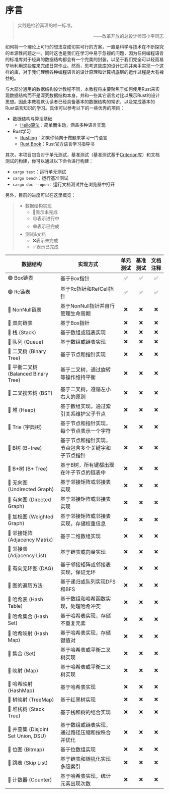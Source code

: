 # 序言

> 实践是检验真理的唯一标准。
>
> <p align=right>——改革开放的总设计师邓小平同志</p>

如何将一个理论上可行的想法变成切实可行的方案，一直是科学与技术在不断探究的本源性问题之一。同时这也是我们在学习中易于忽视的问题，因为任何编程语言的标准库对于经典的数据结构都会有一个完美的封装，以至于我们完全可以轻而易举地利用这些库来完成日常作业。然而，思考这些库的设计过程并亲手实现一个这样的库，对于我们理解各种编程语言的设计原理和计算机底层的运作过程是大有裨益的。

与大部分通用的数据结构设计教程不同，本教程将主要聚焦于如何使用Rust来实现数据结构而不是深究数据结构本身，并和一些其它语言对比以展示Rust的设计思想。因此本教程默认读者已经具备基本的数据结构的常识，以及完成基本的Rust语言知识的学习。具体可以参考以下的一些优秀的项目：

- 数据结构与算法基础
  - [Hello算法](https://www.hello-algo.com/)：简单而生动，涵盖多种语言实现
- Rust学习
  - [Rustling](https://rustlings.cool/)：如果你倾向于做题来学习一门语言
  - [Rust Book](https://doc.rust-lang.org/book/)：Rust官方语言学习指导书

其次，本项目包含对于单元测试，基准测试（基准测试基于[Criterion](https://bheisler.github.io/criterion.rs/book/index.html)库）和文档测试的构建，你可以通过以下命令进行构建：

- `cargo test`：运行单元测试
- `cargo bench`：运行基准测试
- `cargo doc --open`：运行文档测试并在浏览器中打开

另外，目前的进度可以在这里概览：

> - 数据结构实现
>   - 🔴表示未完成
>   - 🟡表示进行中
>   - 🟢表示已完成
> - 测试&文档
>   - ❌表示未完成
>   - ✅表示已完成

| 数据结构                             | 实现方式                                           | 单元测试 | 基准测试 | 文档注释 |
| ------------------------------------ | -------------------------------------------------- | :------: | :------: | :------: |
| 🟢 Box链表                           | 基于Box指针                                        |    ✅    |    ✅    |    ✅    |
| 🟢 Rc链表                            | 基于Rc指针和RefCell指针                            |    ✅    |    ✅    |    ✅    |
| 🔴 NonNull链表                       | 基于NonNull指针并自行管理生命周期                  |    ❌    |    ❌    |    ❌    |
| 🔴 双向链表                          | 基于Box指针                                        |    ❌    |    ❌    |    ❌    |
| 🔴 栈 (Stack)                        | 基于数组或链表实现                                 |    ❌    |    ❌    |    ❌    |
| 🔴 队列 (Queue)                      | 基于数组或链表实现                                 |    ❌    |    ❌    |    ❌    |
| 🔴 二叉树 (Binary Tree)              | 基于节点和指针实现                                 |    ❌    |    ❌    |    ❌    |
| 🔴 平衡二叉树 (Balanced Binary Tree) | 基于二叉树，通过旋转等操作维持平衡                 |    ❌    |    ❌    |    ❌    |
| 🔴 二叉搜索树 (BST)                  | 基于二叉树，遵循左小右大的原则                     |    ❌    |    ❌    |    ❌    |
| 🔴 堆 (Heap)                         | 基于数组实现，通过索引关系维护父子节点             |    ❌    |    ❌    |    ❌    |
| 🔴 Trie (字典树)                     | 基于节点和指针实现，每个节点表示一个字符           |    ❌    |    ❌    |    ❌    |
| 🔴 B树 (B-tree)                      | 基于节点和指针实现，节点包含多个关键字和子节点指针 |    ❌    |    ❌    |    ❌    |
| 🔴 B+树 (B+ Tree)                    | 基于B树，所有键都出现在叶子节点的链表中            |    ❌    |    ❌    |    ❌    |
| 🔴 无向图 (Undirected Graph)         | 基于邻接矩阵或邻接表实现                           |    ❌    |    ❌    |    ❌    |
| 🔴 有向图 (Directed Graph)           | 基于邻接矩阵或邻接表实现                           |    ❌    |    ❌    |    ❌    |
| 🔴 加权图 (Weighted Graph)           | 基于邻接矩阵或邻接表实现，存储权重信息             |    ❌    |    ❌    |    ❌    |
| 🔴 邻接矩阵 (Adjacency Matrix)       | 基于二维数组实现                                   |    ❌    |    ❌    |    ❌    |
| 🔴 邻接表 (Adjacency List)           | 基于链表或向量实现                                 |    ❌    |    ❌    |    ❌    |
| 🔴 有向无环图 (DAG)                  | 基于邻接矩阵或邻接表实现，保证无环                 |    ❌    |    ❌    |    ❌    |
| 🔴 图的遍历方法                      | 基于递归或队列实现DFS和BFS                         |    ❌    |    ❌    |    ❌    |
| 🔴 哈希表 (Hash Table)               | 基于数组和哈希函数实现，处理哈希冲突               |    ❌    |    ❌    |    ❌    |
| 🔴 哈希集合 (Hash Set)               | 基于哈希表实现，存储不重复元素                     |    ❌    |    ❌    |    ❌    |
| 🔴 哈希映射 (Hash Map)               | 基于哈希表实现，存储键值对                         |    ❌    |    ❌    |    ❌    |
| 🔴 集合 (Set)                        | 基于哈希表或平衡二叉树实现                         |    ❌    |    ❌    |    ❌    |
| 🔴 映射 (Map)                        | 基于哈希表或平衡二叉树实现                         |    ❌    |    ❌    |    ❌    |
| 🔴 哈希映射 (HashMap)                | 基于哈希表实现                                     |    ❌    |    ❌    |    ❌    |
| 🔴 树映射 (TreeMap)                  | 基于红黑树实现                                     |    ❌    |    ❌    |    ❌    |
| 🔴 堆栈树 (Stack Tree)               | 基于栈和树的结合实现                               |    ❌    |    ❌    |    ❌    |
| 🔴 并查集 (Disjoint Set Union, DSU)  | 基于数组或链表实现，通过路径压缩和按秩合并优化     |    ❌    |    ❌    |    ❌    |
| 🔴 位图 (Bitmap)                     | 基于位数组实现                                     |    ❌    |    ❌    |    ❌    |
| 🔴 跳表 (Skip List)                  | 基于链表和随机化实现多级索引                       |    ❌    |    ❌    |    ❌    |
| 🔴 计数器 (Counter)                  | 基于哈希表实现，统计元素出现次数                   |    ❌    |    ❌    |    ❌    |
